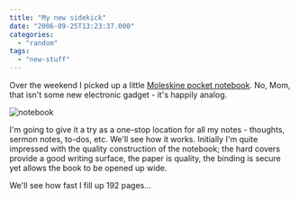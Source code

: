 ```yaml
---
title: "My new sidekick"
date: "2006-09-25T13:23:37.000"
categories: 
  - "random"
tags: 
  - "new-stuff"
---
```


Over the weekend I picked up a little [Moleskine pocket notebook](http://www.moleskineus.com/ruledpocket.html). No, Mom, that isn't some new electronic gadget - it's happily analog.

![notebook](http://www.chrishubbs.com/wordpress/wp-content/uploads/2006/09/moleskine.gif)

I'm going to give it a try as a one-stop location for all my notes - thoughts, sermon notes, to-dos, etc. We'll see how it works. Initially I'm quite impressed with the quality construction of the notebook; the hard covers provide a good writing surface, the paper is quality, the binding is secure yet allows the book to be opened up wide.

We'll see how fast I fill up 192 pages...
